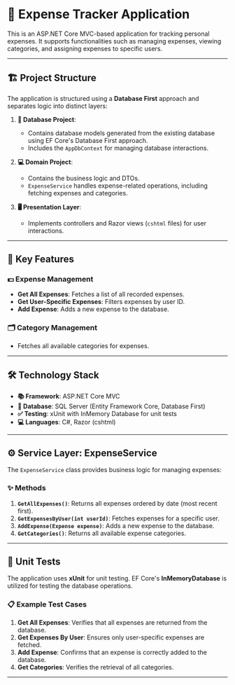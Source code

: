 ﻿# 🌟 **Expense Tracker Application**

This is an ASP.NET Core MVC-based application for tracking personal expenses. It supports functionalities such as managing expenses, viewing categories, and assigning expenses to specific users.

---

## 🏗️ **Project Structure**

The application is structured using a **Database First** approach and separates logic into distinct layers:

1. **📂 Database Project**:  
   - Contains database models generated from the existing database using EF Core's Database First approach.  
   - Includes the `AppDbContext` for managing database interactions.

2. **💻 Domain Project**:  
   - Contains the business logic and DTOs.  
   - `ExpenseService` handles expense-related operations, including fetching expenses and categories.

3. **🖥️ Presentation Layer**:  
   - Implements controllers and Razor views (`cshtml` files) for user interactions.

---

## 🔑 **Key Features**

### 💵 Expense Management  
- **Get All Expenses**: Fetches a list of all recorded expenses.  
- **Get User-Specific Expenses**: Filters expenses by user ID.  
- **Add Expense**: Adds a new expense to the database.  

### 🗂️ Category Management  
- Fetches all available categories for expenses.  

---

## 🛠️ **Technology Stack**

- **📚 Framework**: ASP.NET Core MVC  
- **💾 Database**: SQL Server (Entity Framework Core, Database First)  
- **✅ Testing**: xUnit with InMemory Database for unit tests  
- **💻 Languages**: C#, Razor (cshtml)  

---

## ⚙️ **Service Layer: ExpenseService**

The `ExpenseService` class provides business logic for managing expenses:

### ✨ Methods
1. **`GetAllExpenses()`**: Returns all expenses ordered by date (most recent first).  
2. **`GetExpensesByUser(int userId)`**: Fetches expenses for a specific user.  
3. **`AddExpense(Expense expense)`**: Adds a new expense to the database.  
4. **`GetCategories()`**: Returns all available expense categories.  

---

## 🧪 **Unit Tests**

The application uses **xUnit** for unit testing. EF Core's **InMemoryDatabase** is utilized for testing the database operations.

### 📋 Example Test Cases
1. **Get All Expenses**: Verifies that all expenses are returned from the database.  
2. **Get Expenses By User**: Ensures only user-specific expenses are fetched.  
3. **Add Expense**: Confirms that an expense is correctly added to the database.  
4. **Get Categories**: Verifies the retrieval of all categories.  

---